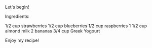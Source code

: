 Let's begin!

Ingredients:

1/2 cup strawberries
1/2 cup blueberries
1/2 cup raspberries
1 1/2 cup almond milk
2 bananas
3/4 cup Greek Yogourt

Enjoy my recipe!
